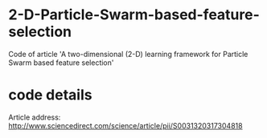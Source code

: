 # 2-D-Particle-Swarm-based-feature-selection
Code of article 'A two-dimensional (2-D) learning framework for Particle Swarm based feature selection'
# code details
Article address: http://www.sciencedirect.com/science/article/pii/S0031320317304818   
